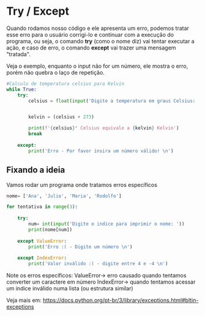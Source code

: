 # Try / Except

Quando rodamos nosso código e ele apresenta um erro, podemos tratar esse erro para o usuário corrigi-lo e continuar com a execução do programa, ou seja, o comando **try** (como o nome diz) vai tentar executar a ação, e caso de erro, o comando **except** vai trazer uma mensagem "tratada".

Veja o exemplo, enquanto o input não for um número, ele mostra o erro, porém não quebra o laço de repetição.

~~~python
#Calculo de temperatura celsius para Kelvin
while True:
    try:
        celsius = float(input('Digite a temperatura em graus Celsius: '))


        kelvin = (celsius + 273)

        print(f'{celsius}° Celsius equivale a {kelvin} Kelvin')
        break
        
    except:
        print('Erro - Por favor insira um número válido! \n')
~~~

## Fixando a ideia
Vamos rodar um programa onde tratamos erros específicos

~~~python
nome= ['Ana', 'Julio', 'Maria', 'Rodolfo']

for tentativa in range(3):
    
    try:
        num= int(input('Digite o indice para imprimir o nome: '))
        print(nome[num])
        
    except ValueError:
        print('Erro :( - Digite um número \n') 
        
    except IndexError:
        print('Valor inválido :( - digite entre 4 e -4 \n')
~~~

Note os erros específicos: 
ValueError-> erro causado quando tentamos converter um caractere em número
IndexError-> quando tentamos acessar um índice inválido numa lista (ou estrutura similar)

Veja mais em:
https://docs.python.org/pt-br/3/library/exceptions.html#bltin-exceptions

